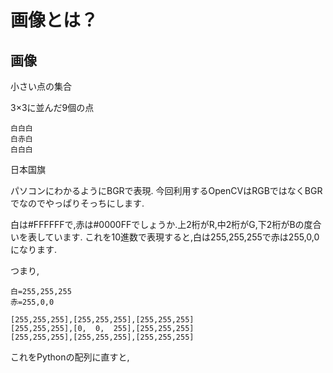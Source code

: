 画像とは？
====

## 画像
小さい点の集合

3×3に並んだ9個の点

```
白白白
白赤白
白白白
```

日本国旗

パソコンにわかるようにBGRで表現.
今回利用するOpenCVはRGBではなくBGRでなのでやっぱりそっちにします.

白は#FFFFFFで,赤は#0000FFでしょうか.上2桁がR,中2桁がG,下2桁がBの度合いを表しています.
これを10進数で表現すると,白は255,255,255で赤は255,0,0になります.

つまり,

```
白=255,255,255
赤=255,0,0

[255,255,255],[255,255,255],[255,255,255]
[255,255,255],[0,  0,  255],[255,255,255]
[255,255,255],[255,255,255],[255,255,255]
```

これをPythonの配列に直すと,

```python3



```